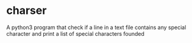 # charser
A python3 program that check if a line in a text file contains any special  character and print a list of special characters founded
